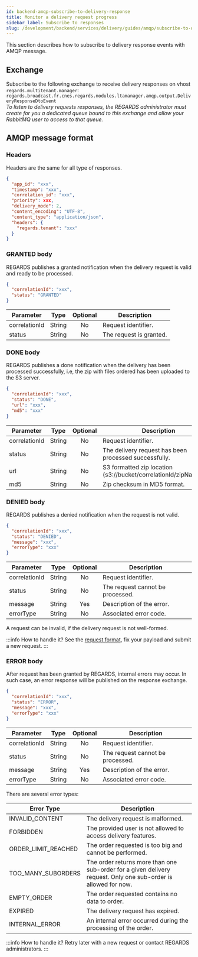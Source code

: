 ```yaml
---
id: backend-amqp-subscribe-to-delivery-response
title: Monitor a delivery request progress
sidebar_label: Subscribe to responses
slug: /development/backend/services/delivery/guides/amqp/subscribe-to-delivery-responses
---
```


This section describes how to subscribe to delivery response events with AMQP message.

## Exchange

Subscribe to the following exchange to receive delivery responses on vhost `regards.multitenant.manager`:  
`regards.broadcast.fr.cnes.regards.modules.ltamanager.amqp.output.DeliveryResponseDtoEvent`  
*To listen to delivery requests responses, the REGARDS administrator must create for you a dedicated queue bound to this
exchange and allow your RabbitMQ user to access to that queue.*

## AMQP message format

### Headers

Headers are the same for all type of responses.

```json
{
  "app_id": "xxx",
  "timestamp": "xxx",
  "correlation_id": "xxx",
  "priority": xxx,
  "delivery_mode": 2,
  "content_encoding": "UTF-8",
  "content_type": "application/json",
  "headers": {
    "regards.tenant": "xxx"
  }
}
```

### GRANTED body

REGARDS publishes a granted notification when the delivery request is valid and ready to be processed.

```json
{
  "correlationId": "xxx",
  "status": "GRANTED"
}
```

| Parameter     | Type   | Optional | Description             |
|---------------|--------|:--------:|-------------------------|
| correlationId | String |    No    | Request identifier.     |
| status        | String |    No    | The request is granted. |

### DONE body

REGARDS publishes a done notification when the delivery has been processed successfully, i.e, the zip with files ordered
has been uploaded to the S3 server.

```json
{
  "correlationId": "xxx",
  "status": "DONE",
  "url": "xxx",
  "md5": "xxx"
}
```

| Parameter     | Type   | Optional | Description                                                        |
|---------------|--------|:--------:|--------------------------------------------------------------------|
| correlationId | String |    No    | Request identifier.                                                |
| status        | String |    No    | The delivery request has been processed successfully.              |
| url           | String |    No    | S3 formatted zip location (s3://bucket/correlationId/zipName.zip). |
| md5           | String |    No    | Zip checksum in MD5 format.                                        |

### DENIED body

REGARDS publishes a denied notification when the request is not valid.

```json
{
  "correlationId": "xxx",
  "status": "DENIED",
  "message": "xxx",
  "errorType": "xxx"
}
```

| Parameter     | Type   | Optional | Description                      |
|---------------|--------|:--------:|----------------------------------|
| correlationId | String |    No    | Request identifier.              |
| status        | String |    No    | The request cannot be processed. |
| message       | String |   Yes    | Description of the error.        |
| errorType     | String |    No    | Associated error code.           |

A request can be invalid, if the delivery request is not well-formed.

:::info How to handle it?
See the [request format](./amqp-publish-request.md), fix your payload and submit a new request.
:::

### ERROR body

After request has been granted by REGARDS, internal errors may occur. In such case, an error response will be published
on the response exchange.

```json
{
  "correlationId": "xxx",
  "status": "ERROR",
  "message": "xxx",
  "errorType": "xxx"
}
```

| Parameter     | Type   | Optional | Description                      |
|---------------|--------|:--------:|----------------------------------|
| correlationId | String |    No    | Request identifier.              |
| status        | String |    No    | The request cannot be processed. |
| message       | String |   Yes    | Description of the error.        |
| errorType     | String |    No    | Associated error code.           |

There are several error types:

| Error Type          | Description                                                                                                    |
|---------------------|----------------------------------------------------------------------------------------------------------------|
| INVALID_CONTENT     | The delivery request is malformed.                                                                             |
| FORBIDDEN           | The provided user is not allowed to access delivery features.                                                  |
| ORDER_LIMIT_REACHED | The order requested is too big and cannot be performed.                                                        |
| TOO_MANY_SUBORDERS  | The order returns more than one sub-order for a given delivery request. Only one sub-order is allowed for now. |
| EMPTY_ORDER         | The order requested contains no data to order.                                                                 |
| EXPIRED             | The delivery request has expired.                                                                              |
| INTERNAL_ERROR      | An internal error occurred during the processing of the order.                                                 |

:::info How to handle it?
Retry later with a new request or contact REGARDS administrators.
:::
